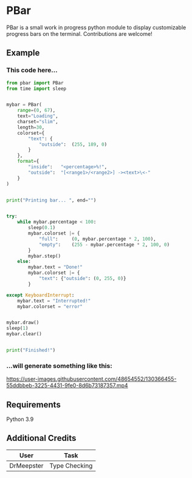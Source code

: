 # PBar
PBar is a small work in progress python module to display customizable progress bars on the terminal. Contributions are welcome!

## Example
### This code here...
```py
from pbar import PBar
from time import sleep


mybar = PBar(
	range=(0, 67),
	text="Loading",
	charset="slim",
	length=30,
	colorset={
		"text": {
			"outside":	(255, 189, 0)
		}
	},
	format={
		"inside":	"<percentage>%!",
		"outside":	"[<range1>/<range2>] -><text>\<-"
	}
)


print("Printing bar... ", end="")


try:
	while mybar.percentage < 100:
		sleep(0.1)
		mybar.colorset |= {
			"full":		(0, mybar.percentage * 2, 100),
			"empty":	(255 - mybar.percentage * 2, 100, 0)
		}
		mybar.step()
	else:
		mybar.text = "Done!"
		mybar.colorset |= {
			"text": {"outside":	(0, 255, 0)}
		}

except KeyboardInterrupt:
	mybar.text = "Interrupted!"
	mybar.colorset = "error"


mybar.draw()
sleep(1)
mybar.clear()


print("Finished!")
```
### ...will generate something like this:

https://user-images.githubusercontent.com/48654552/130366455-55ddbbeb-3225-4431-9fe0-8d6b73187357.mp4


## Requirements
Python 3.9


## Additional Credits
| User       | Task          |
|------------|---------------|
| DrMeepster | Type Checking |
